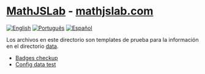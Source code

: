 # [MathJSLab](https://mathjslab.com/) - [mathjslab.com](https://mathjslab.com/)

[![English](https://img.shields.io/badge/English-blue)](README.md)
[![Português](https://img.shields.io/badge/Portugu%C3%AAs-blue)](LEIAME.md)
[![Español](https://img.shields.io/badge/Espa%C3%B1ol-8484FF)](LEAME.md)

Los archivos en este directorio son templates de prueba para la información en el directorio [data](https://github.com/MathJSLab/.github/tree/main/data).

* [Badges checkup](badges-checkup.md)
* [Config data test](config-data-test.md)

